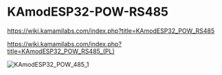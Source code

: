 # KAmodESP32-POW-RS485

https://wiki.kamamilabs.com/index.php?title=KAmodESP32_POW_RS485

https://wiki.kamamilabs.com/index.php?title=KAmodESP32_POW_RS485_(PL)




![KAmodESP32_POW_485_1](https://github.com/user-attachments/assets/4bbd8e47-44e1-4ce5-92bd-52d465d9a282)

